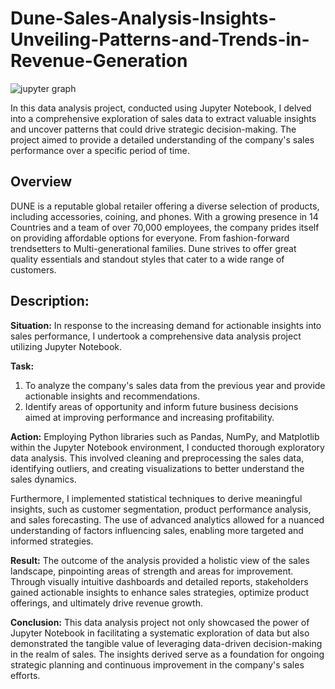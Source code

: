 # Dune-Sales-Analysis-Insights-Unveiling-Patterns-and-Trends-in-Revenue-Generation

![jupyter graph](https://github.com/A-jcodes/Dune-Sales-Analysis-Insights-Unveiling-Patterns-and-Trends-in-Revenue-Generation/assets/96001998/6ee5ccbe-350e-4fae-8535-a85e8c896eb3)


In this data analysis project, conducted using Jupyter Notebook, I delved into a comprehensive exploration of sales data to extract valuable insights and uncover patterns that could drive strategic decision-making. The project aimed to provide a detailed understanding of the company's sales performance over a specific period of time.

## Overview
DUNE is a reputable global retailer offering a diverse selection of products, including accessories, coining, and phones. With a growing presence in 14 Countries and a team of over 70,000 employees, the company prides itself on providing affordable options for everyone. From fashion-forward trendsetters to Multi-generational families. Dune strives to offer great quality essentials and standout styles that cater to a wide range of customers.

## Description:

**Situation:**
In response to the increasing demand for actionable insights into sales performance, I undertook a comprehensive data analysis project utilizing Jupyter Notebook.

**Task:**
1. To analyze the company's sales data from the previous year and provide actionable insights and recommendations. 
2. Identify areas of opportunity and inform future business decisions aimed at improving performance and increasing profitability.
   
**Action:**
Employing Python libraries such as Pandas, NumPy, and Matplotlib within the Jupyter Notebook environment, I conducted thorough exploratory data analysis. This involved cleaning and preprocessing the sales data, identifying outliers, and creating visualizations to better understand the sales dynamics.

Furthermore, I implemented statistical techniques to derive meaningful insights, such as customer segmentation, product performance analysis, and sales forecasting. The use of advanced analytics allowed for a nuanced understanding of factors influencing sales, enabling more targeted and informed strategies.

**Result:**
The outcome of the analysis provided a holistic view of the sales landscape, pinpointing areas of strength and areas for improvement. Through visually intuitive dashboards and detailed reports, stakeholders gained actionable insights to enhance sales strategies, optimize product offerings, and ultimately drive revenue growth.

**Conclusion:**
This data analysis project not only showcased the power of Jupyter Notebook in facilitating a systematic exploration of data but also demonstrated the tangible value of leveraging data-driven decision-making in the realm of sales. The insights derived serve as a foundation for ongoing strategic planning and continuous improvement in the company's sales efforts.
